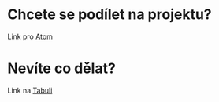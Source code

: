 # Chcete se podílet na projektu?
Link pro [Atom](atom://teletype/portal/e34e8116-f14a-4047-9e02-e7d459e2bbb7)
# Nevíte co dělat?
Link na [Tabuli](https://github.com/eTURek-web/eTURek-web.github.io/projects/1)
